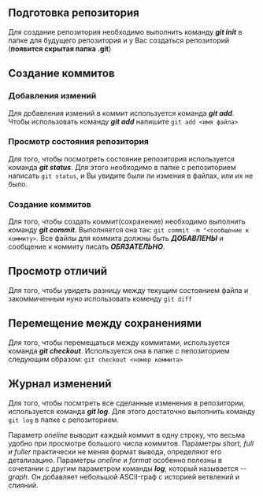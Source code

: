 ## Подготовка репозитория

Для создание репозитория необходимо выполнить команду __*git init*__  в папке для будущего репозитория и у Вас создаться репозиторий (__появится скрытая папка .git__)

## Создание коммитов

### Добавления измений

Для добавления измений в коммит используется команда __*git add*__. Чтобы использовать команду __*git add*__ напишите `git add <имя файла>`

### Просмотр состояния репозитория
Для того, чтобы посмотреть состояние репозитория используется команда __*git status*__. Для этого необходимо в папке с репозиторием написать `git status`, и Вы увидите были ли измения в файлах, или их не было.

### Создание коммитов
Для того, чтобы создать коммит(сохранение) необходимо выполнить команду __*git commit*__. Выполняется она так: `git commit -m "<сообщение к коммиту>`. Все файлы для коммита должны быть ***ДОБАВЛЕНЫ*** и сообщение к коммиту писать ***ОБЯЗАТЕЛЬНО***.

## Просмотр отличий

Для того, чтобы увидеть разницу между текущим состоянием файла и закоммиченным нуно использовать коменду `git diff`

## Перемещение между сохранениями
Для того, чтобы перемещаться между коммитами, используется команда __*git checkout*__. Используется она в папке с пепозиторием следующим образом: `git checkout <номер коммита>`

## Журнал изменений
Для того, чтобы посмтреть все сделанные изменения в репозитории, используется команда __*git log*__. Для этого достаточно выполнить команду `git log` в папке с репозиторием.

Параметр
_oneline_ выводит каждый коммит в одну строку, что весьма удобно при просмотре большого числа коммитов. Параметры _short, full и fuller_ практически не меняя формат вывода, определяют его детализацию. Параметры _oneline_ и _format_ особенно полезны в сочетании с другим параметром
команды __*log*__, который называется _--graph_. Он добавляет небольшой ASCII-граф с историей ветвлений и слияний.